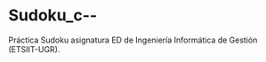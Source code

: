 Sudoku_c--
==========

Práctica Sudoku asignatura ED de Ingeniería Informática de Gestión (ETSIIT-UGR). 
